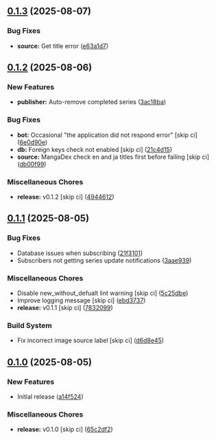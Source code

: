 ## [0.1.3](https://github.com/FAZuH/pwr-bot/compare/v0.1.2...v0.1.3) (2025-08-07)


### Bug Fixes

* **source:** Get title error ([e63a1d7](https://github.com/FAZuH/pwr-bot/commit/e63a1d7bf63aa07242c03f5c8a53b44c12462e98))

## [0.1.2](https://github.com/FAZuH/pwr-bot/compare/v0.1.1...v0.1.2) (2025-08-06)


### New Features

* **publisher:** Auto-remove completed series ([3ac18ba](https://github.com/FAZuH/pwr-bot/commit/3ac18ba27134001090c0020c834fa091e42b2ef2))


### Bug Fixes

* **bot:** Occasional "the application did not respond error" [skip ci] ([6e0d90e](https://github.com/FAZuH/pwr-bot/commit/6e0d90e1e159b8d2ab71258672384fdf95036613))
* **db:** Foreign keys check not enabled [skip ci] ([21c4d15](https://github.com/FAZuH/pwr-bot/commit/21c4d15245f95ece851bc95b949d38546515c140))
* **source:** MangaDex check en and ja titles first before failing [skip ci] ([db00f99](https://github.com/FAZuH/pwr-bot/commit/db00f99c7ab2f2a024fc57a43f38f01a67986b6f))


### Miscellaneous Chores

* **release:** v0.1.2 [skip ci] ([4944612](https://github.com/FAZuH/pwr-bot/commit/4944612e2045bcddd60241e50b692601a42ea0dd))

## [0.1.1](https://github.com/FAZuH/pwr-bot/compare/v0.1.0...v0.1.1) (2025-08-05)


### Bug Fixes

* Database issues when subscribing ([21f3101](https://github.com/FAZuH/pwr-bot/commit/21f3101d260d92e6e8902e849b332e78b4dd1e2b))
* Subscribers not getting series update notifications ([3aae939](https://github.com/FAZuH/pwr-bot/commit/3aae9392f1d44d6a033cc2538147a1b45e6b2572))


### Miscellaneous Chores

* Disable new_without_defualt lint warning [skip ci] ([5c25dbe](https://github.com/FAZuH/pwr-bot/commit/5c25dbee01fd575900e25c6ce0900f1955483401))
* Improve logging message [skip ci] ([ebd3737](https://github.com/FAZuH/pwr-bot/commit/ebd3737867b708e6ee0458c750894174d1369722))
* **release:** v0.1.1 [skip ci] ([7832099](https://github.com/FAZuH/pwr-bot/commit/783209924668387bd1765b41a1b223d9e2be10cb))


### Build System

* Fix incorrect image source label [skip ci] ([d6d8e45](https://github.com/FAZuH/pwr-bot/commit/d6d8e456ef40bb60a86d5e5daa221ad313496758))

## [0.1.0](https://github.com/FAZuH/pwr-bot/compare/a14f52450e29cb38caa6fe61996dcbbed4a721d4...v0.1.0) (2025-08-05)


### New Features

* Initial release ([a14f524](https://github.com/FAZuH/pwr-bot/commit/a14f52450e29cb38caa6fe61996dcbbed4a721d4))


### Miscellaneous Chores

* **release:** v0.1.0 [skip ci] ([65c2df2](https://github.com/FAZuH/pwr-bot/commit/65c2df2fe935d6fa7581f8dffe27b5e8bfa41487))

